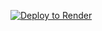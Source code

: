 [![Deploy to Render](https://render.com/images/deploy-to-render-button.svg)](https://render.com/deploy?repo=https://github.com/Joystream/pioneer/tree/feature/backend-poc)
